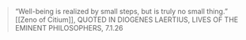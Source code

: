 > “Well-being is realized by small steps, but is truly no small thing.”
> [[Zeno of Citium]], QUOTED IN DIOGENES LAERTIUS, LIVES OF THE EMINENT PHILOSOPHERS, 7.1.26
